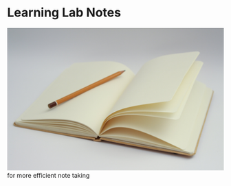# Learning Lab Notes

![pencil taking notes](./assets/img/learning-lab-notes.jpg)
for more efficient note taking
